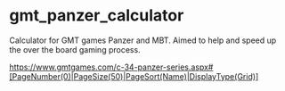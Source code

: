 # gmt_panzer_calculator
Calculator for GMT games Panzer and MBT. Aimed to help and speed up the over the board gaming process.

https://www.gmtgames.com/c-34-panzer-series.aspx#[PageNumber(0)|PageSize(50)|PageSort(Name)|DisplayType(Grid)]

